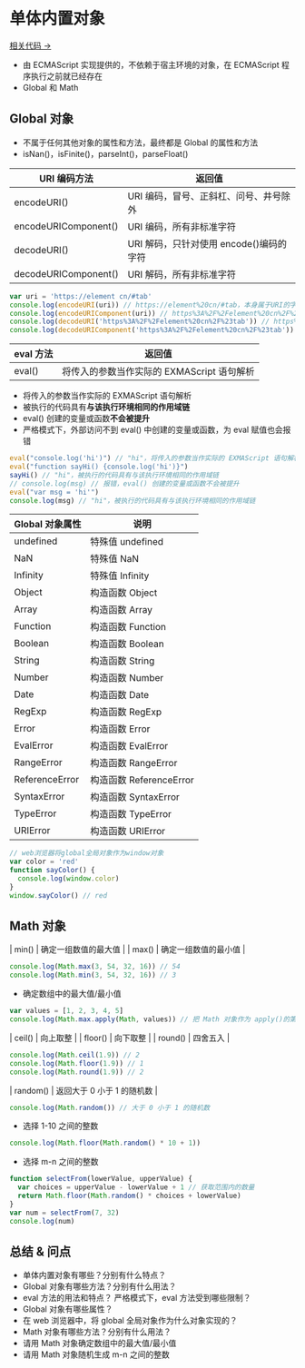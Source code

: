 # 单体内置对象

<a href="https://github.com/simon9124/my_demos/blob/master/javascript%E9%AB%98%E7%BA%A7%E7%A8%8B%E5%BA%8F%E8%AE%BE%E8%AE%A1/%E7%AC%AC5%E7%AB%A0%20%E5%BC%95%E7%94%A8%E7%B1%BB%E5%9E%8B/5.7.%E5%8D%95%E4%BD%93%E5%86%85%E7%BD%AE%E5%AF%B9%E8%B1%A1.js" target="_blank">相关代码 →</a>

- 由 ECMAScript 实现提供的，不依赖于宿主环境的对象，在 ECMAScript 程序执行之前就已经存在
- Global 和 Math

## Global 对象

- 不属于任何其他对象的属性和方法，最终都是 Global 的属性和方法
- isNan()，isFinite()，parseInt()，parseFloat()

| URI 编码方法         | 返回值                                  |
| -------------------- | --------------------------------------- |
| encodeURI()          | URI 编码，冒号、正斜杠、问号、井号除外  |
| encodeURIComponent() | URI 编码，所有非标准字符                |
| decodeURI()          | URI 解码，只针对使用 encode()编码的字符 |
| decodeURIComponent() | URI 解码，所有非标准字符                |

```js
var uri = 'https://element cn/#tab'
console.log(encodeURI(uri)) // https://element%20cn/#tab，本身属于URI的字符不编码（冒号、正斜杠、问号、井号）
console.log(encodeURIComponent(uri)) // https%3A%2F%2Felement%20cn%2F%23tab，编码所有非标准字符
console.log(decodeURI('https%3A%2F%2Felement%20cn%2F%23tab')) // https%3A%2F%2Felement cn%2F%23tab，只针对使用 encode()编码的字符解码
console.log(decodeURIComponent('https%3A%2F%2Felement%20cn%2F%23tab')) // https://element cn/#tab，解码所有非标准字符
```

| eval 方法 | 返回值                                     |
| --------- | ------------------------------------------ |
| eval()    | 将传入的参数当作实际的 EXMAScript 语句解析 |

- 将传入的参数当作实际的 EXMAScript 语句解析
- 被执行的代码具有**与该执行环境相同的作用域链**
- eval() 创建的变量或函数**不会被提升**
- 严格模式下，外部访问不到 eval() 中创建的变量或函数，为 eval 赋值也会报错

```js
eval("console.log('hi')") // "hi"，将传入的参数当作实际的 EXMAScript 语句解析
eval("function sayHi() {console.log('hi')}")
sayHi() // "hi"，被执行的代码具有与该执行环境相同的作用域链
// console.log(msg) // 报错，eval() 创建的变量或函数不会被提升
eval("var msg = 'hi'")
console.log(msg) // "hi"，被执行的代码具有与该执行环境相同的作用域链
```

| Global 对象属性 | 说明                    |
| --------------- | ----------------------- |
| undefined       | 特殊值 undefined        |
| NaN             | 特殊值 NaN              |
| Infinity        | 特殊值 Infinity         |
| Object          | 构造函数 Object         |
| Array           | 构造函数 Array          |
| Function        | 构造函数 Function       |
| Boolean         | 构造函数 Boolean        |
| String          | 构造函数 String         |
| Number          | 构造函数 Number         |
| Date            | 构造函数 Date           |
| RegExp          | 构造函数 RegExp         |
| Error           | 构造函数 Error          |
| EvalError       | 构造函数 EvalError      |
| RangeError      | 构造函数 RangeError     |
| ReferenceError  | 构造函数 ReferenceError |
| SyntaxError     | 构造函数 SyntaxError    |
| TypeError       | 构造函数 TypeError      |
| URIError        | 构造函数 URIError       |

```js
// web浏览器将global全局对象作为window对象
var color = 'red'
function sayColor() {
  console.log(window.color)
}
window.sayColor() // red
```

## Math 对象

| min() | 确定一组数值的最大值 |
| max() | 确定一组数值的最小值 |

```js
console.log(Math.max(3, 54, 32, 16)) // 54
console.log(Math.min(3, 54, 32, 16)) // 3
```

- 确定数组中的最大值/最小值

```js
var values = [1, 2, 3, 4, 5]
console.log(Math.max.apply(Math, values)) // 把 Math 对象作为 apply()的第一个参数，将数组作为第二个参数
```

| ceil() | 向上取整 |
| floor() | 向下取整 |
| round() | 四舍五入 |

```js
console.log(Math.ceil(1.9)) // 2
console.log(Math.floor(1.9)) // 1
console.log(Math.round(1.9)) // 2
```

| random() | 返回大于 0 小于 1 的随机数 |

```js
console.log(Math.random()) // 大于 0 小于 1 的随机数
```

- 选择 1-10 之间的整数

```js
console.log(Math.floor(Math.random() * 10 + 1))
```

- 选择 m-n 之间的整数

```js
function selectFrom(lowerValue, upperValue) {
  var choices = upperValue - lowerValue + 1 // 获取范围内的数量
  return Math.floor(Math.random() * choices + lowerValue)
}
var num = selectFrom(7, 32)
console.log(num)
```

## 总结 & 问点

- 单体内置对象有哪些？分别有什么特点？
- Global 对象有哪些方法？分别有什么用法？
- eval 方法的用法和特点？
  严格模式下，eval 方法受到哪些限制？
- Global 对象有哪些属性？
- 在 web 浏览器中，将 global 全局对象作为什么对象实现的？
- Math 对象有哪些方法？分别有什么用法？
- 请用 Math 对象确定数组中的最大值/最小值
- 请用 Math 对象随机生成 m-n 之间的整数
